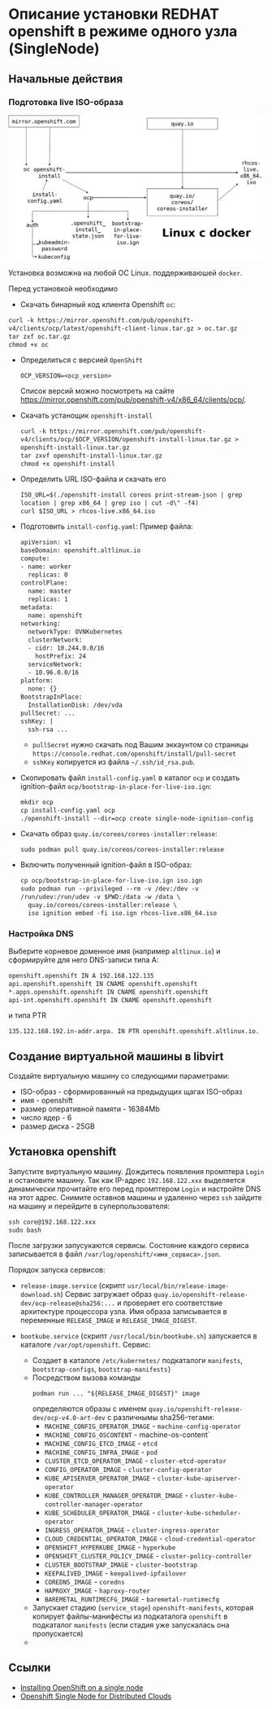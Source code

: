 # Описание установки REDHAT openshift в режиме одного узла (SingleNode)

## Начальные действия

### Подготовка live ISO-образа 

![Подготовка  live ISO-образа](./Images/openshift_rhcos_install.png)

Установка возможна на любой ОС Linux. поддерживаюшей `docker`.

Перед установкой необходимо 
- Скачать бинарный код клиента Openshift `oc`:
 ```
 curl -k https://mirror.openshift.com/pub/openshift-v4/clients/ocp/latest/openshift-client-linux.tar.gz > oc.tar.gz
 tar zxf oc.tar.gz
 chmod +x oc
 ```
 
 - Определиться с версией `OpenShift`
   ```
   OCP_VERSION=<ocp_version> 
   ```
    Список версий можно посмотреть на сайте https://mirror.openshift.com/pub/openshift-v4/x86_64/clients/ocp/.
    
- Скачать устанощик `openshift-install`
  ```
  curl -k https://mirror.openshift.com/pub/openshift-v4/clients/ocp/$OCP_VERSION/openshift-install-linux.tar.gz > openshift-install-linux.tar.gz
  tar zxvf openshift-install-linux.tar.gz
  chmod +x openshift-install
  ```
- Определить URL ISO-файла и скачать его
  ```
  ISO_URL=$(./openshift-install coreos print-stream-json | grep location | grep x86_64 | grep iso | cut -d\" -f4)
  curl $ISO_URL > rhcos-live.x86_64.iso
  ```  
- Подготовить `install-config.yaml`:
  Пример файла:
  ```
  apiVersion: v1
  baseDomain: openshift.altlinux.io
  compute:
  - name: worker
    replicas: 0
  controlPlane:
    name: master
    replicas: 1
  metadata:
    name: openshift
  networking:
    networkType: OVNKubernetes
    clusterNetwork:
    - cidr: 10.244.0.0/16
      hostPrefix: 24
    serviceNetwork:
    - 10.96.0.0/16
  platform:
    none: {}
  BootstrapInPlace:
    InstallationDisk: /dev/vda
  pullSecret: ...
  sshKey: |
    ssh-rsa ...
  ```
    * `pullSecret` нужно скачать под Вашим эккаунтом со страницы `https://console.redhat.com/openshift/install/pull-secret`
    * `sshKey` копируется из файла `~/.ssh/id_rsa.pub`.
- Скопировать файл `install-config.yaml` в каталог `ocp` и создать ignition-файл `ocp/bootstrap-in-place-for-live-iso.ign`:
  ```
  mkdir ocp
  cp install-config.yaml ocp
  ./openshift-install --dir=ocp create single-node-ignition-config
  ```
- Скачать образ `quay.io/coreos/coreos-installer:release`:
  ```
  sudo podman pull quay.io/coreos/coreos-installer:release
  ```
- Включить полученный ignition-файл в ISO-образ:
  ```
  cp ocp/bootstrap-in-place-for-live-iso.ign iso.ign
  sudo podman run --privileged --rm -v /dev:/dev -v /run/udev:/run/udev -v $PWD:/data -w /data \
    quay.io/coreos/coreos-installer:release \
    iso ignition embed -fi iso.ign rhcos-live.x86_64.iso
  ```
### Настройка DNS

Выберите корневое доменное имя (например `altlinux.io`) и сформируйте для него DNS-записи типа A:
```
openshift.openshift IN A 192.168.122.135
api.openshift.openshift IN CNAME openshift.openshift
*.apps.openshift.openshift IN CNAME openshift.openshift
api-int.openshift.openshift IN CNAME openshift.openshift
```
и типа PTR
```
135.122.168.192.in-addr.arpa. IN PTR openshift.openshift.altlinux.io.
```
## Создание виртуальной машины в libvirt

Создайте виртуальную машину со следующими параметрами:
- ISO-образ - сформированный на предыдущих щагах ISO-образ
- имя - openshift
- размер оперативной памяти - 16384Mb
- число ядер - 6
- размер диска - 25GB

## Установка openshift

Запустите виртуальную машину.
Дождитесь появления промптера `Login` и остановите машину.
Так как IP-адрес `192.168.122.xxx` выделяется динамически прочитайте его перед промптером `Login` и настройте DNS на этот адрес.
Снимите оставнов машины и удаленно через `ssh` зайдите на машину и перейдите в суперпользователя:
```
ssh core@192.168.122.xxx
sudo bash
```

После загрузки запусукаются сервисы.
Состояние каждого сервиса записывается в файл
`/var/log/openshift/<имя_сервиса>.json`.

Порядок запуска сервисов:
- `release-image.service` (скрипт `usr/local/bin/release-image-download.sh`)
   Сервис загружает образ `quay.io/openshift-release-dev/ocp-release@sha256:...` и проверяет его соответствие 
   архитектуре процессора узла.
   Имя образа записывается в переменные `RELEASE_IMAGE` и `RELEASE_IMAGE_DIGEST`.

- `bootkube.service` (скрипт `/usr/local/bin/bootkube.sh`) запускается в каталоге `/var/opt/openshift`.
  Сервис:
  * Создает в каталоге `/etc/kubernetes/` подкаталоги `manifests`, `bootstrap-configs`, `bootstrap-manifests}`
  * Посредством вызова команды 
    ```
    podman run ... "${RELEASE_IMAGE_DIGEST}" image
    ```
    определяются образы с именем `quay.io/openshift-release-dev/ocp-v4.0-art-dev` с различнымы sha256-тегами:
    - `MACHINE_CONFIG_OPERATOR_IMAGE` - `machine-config-operator` 
    - `MACHINE_CONFIG_OSCONTENT` - machine-os-content` 
    - `MACHINE_CONFIG_ETCD_IMAGE` - `etcd` 
    - `MACHINE_CONFIG_INFRA_IMAGE` - `pod` 
    - `CLUSTER_ETCD_OPERATOR_IMAGE` - `cluster-etcd-operator`
    - `CONFIG_OPERATOR_IMAGE` - `cluster-config-operator`
    - `KUBE_APISERVER_OPERATOR_IMAGE` - `cluster-kube-apiserver-operator`
    - `KUBE_CONTROLLER_MANAGER_OPERATOR_IMAGE` - `cluster-kube-controller-manager-operator`
    - `KUBE_SCHEDULER_OPERATOR_IMAGE` - `cluster-kube-scheduler-operator`
    - `INGRESS_OPERATOR_IMAGE` - `cluster-ingress-operator`
    - `CLOUD_CREDENTIAL_OPERATOR_IMAGE` - `cloud-credential-operator`
    - `OPENSHIFT_HYPERKUBE_IMAGE` - `hyperkube`
    - `OPENSHIFT_CLUSTER_POLICY_IMAGE` - `cluster-policy-controller`
    - `CLUSTER_BOOTSTRAP_IMAGE` - `cluster-bootstrap`
    - `KEEPALIVED_IMAGE` - `keepalived-ipfailover`
    - `COREDNS_IMAGE` - `coredns`
    - `HAPROXY_IMAGE` - `haproxy-router`
    - `BAREMETAL_RUNTIMECFG_IMAGE` - `baremetal-runtimecfg`
  * Запускает стадию (`service_stage`) `openshift-manifests`, которая копирует файлы-манифесты из подкаталога 
    `openshift` в подкаталог `manifests` (если стадия уже запускалась она пропускается)
  * 




## Ссылки

- [Installing OpenShift on a single node ](https://docs.openshift.com/container-platform/4.9/installing/installing_sno/install-sno-installing-sno.html)
- [Openshift Single Node for Distributed Clouds](https://medium.com/codex/openshift-single-node-for-distributed-clouds-582f84022bd0)
